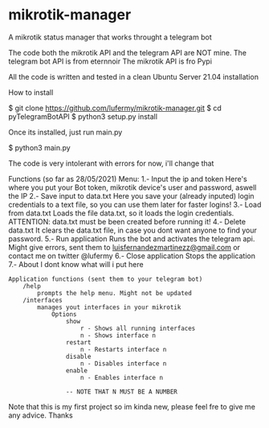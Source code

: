 # mikrotik-manager
A mikrotik status manager that works throught a telegram bot

The code both the mikrotik API and the telegram API are NOT mine.
The telegram bot API is from eternnoir
The mikrotik API is fro Pypi

All the code is written and tested in a clean Ubuntu Server 21.04 installation

How to install

$ git clone https://github.com/lufermy/mikrotik-manager.git
$ cd pyTelegramBotAPI
$ python3 setup.py install

Once its installed, just run main.py

$ python3 main.py

The code is very intolerant with errors for now, i'll change that

Functions (so far as 28/05/2021)
	Menu:
		1.- Input the ip and token
			Here's where you put your Bot token, mikrotik device's user and password, aswell the IP
		2.- Save input to data.txt
			Here you save your (already inputed) login credentials to a text file, so you can use them later for faster logins!
		3.- Load from data.txt
			Loads the file data.txt, so it loads the login credentials. ATTENTION: data.txt must be been created before running it!
		4.- Delete data.txt
			It clears the data.txt file, in case you dont want anyone to find your password.
		5.- Run application
			Runs the bot and activates the telegram api. Might give errors, sent them to luisfernandezmartinezz@gmail.com or contact me on twitter @lufermy
		6.- Close application
			Stops the application
		7.- About
			I dont know what will i put here

	Application functions (sent them to your telegram bot)
		/help
			prompts the help menu. Might not be updated
		/interfaces
			manages yout interfaces in your mikrotik
				Options
					show
						r - Shows all running interfaces
						n - Shows interface n
					restart
						n - Restarts interface n
					disable
						n - Disables interface n
					enable
						n - Enables interface n

					-- NOTE THAT N MUST BE A NUMBER

Note that this is my first project so im kinda new, please feel fre to give me any advice. Thanks
